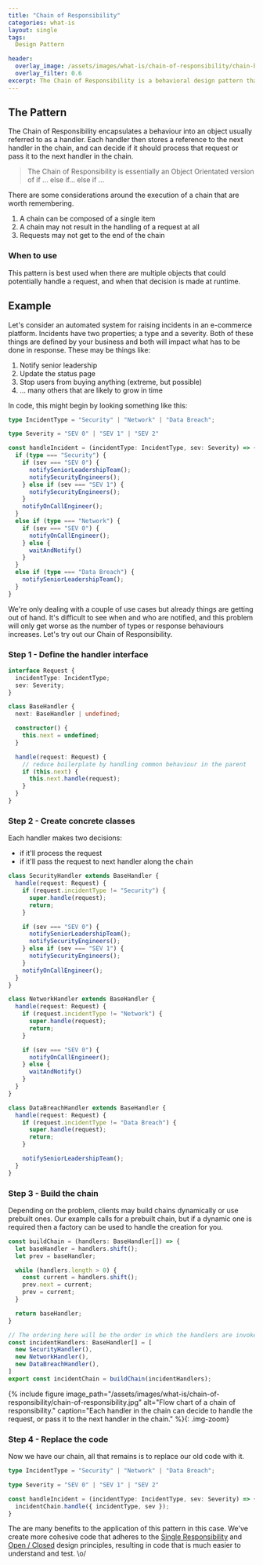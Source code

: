 ```yaml
---
title: "Chain of Responsibility"
categories: what-is
layout: single
tags:
  Design Pattern

header:
  overlay_image: /assets/images/what-is/chain-of-responsibility/chain-banner.png
  overlay_filter: 0.6
excerpt: The Chain of Responsibility is a behavioral design pattern that passes a request along a set of handlers, each one deciding to process the request or pass it to the next handler.
---
```


## The Pattern

The Chain of Responsibility encapsulates a behaviour into an object usually referred to as a handler. Each handler then stores a reference to the next handler in the chain, and can decide if it should process that request or pass it to the next handler in the chain.

> The Chain of Responsibility is essentially an Object Orientated version of if ... else if... else if ...

There are some considerations around the execution of a chain that are worth remembering.

1. A chain can be composed of a single item
2. A chain may not result in the handling of a request at all
3. Requests may not get to the end of the chain

### When to use

This pattern is best used when there are multiple objects that could potentially handle a request, and when that decision is made at runtime.

## Example

Let's consider an automated system for raising incidents in an e-commerce platform. Incidents have two properties; a type and a severity. Both of these things are defined by your business and both will impact what has to be done in response. These may be things like:

1. Notify senior leadership
2. Update the status page
3. Stop users from buying anything (extreme, but possible)
4. ... many others that are likely to grow in time

In code, this might begin by looking something like this:

```typescript
type IncidentType = "Security" | "Network" | "Data Breach";

type Severity = "SEV 0" | "SEV 1" | "SEV 2"

const handleIncident = (incidentType: IncidentType, sev: Severity) => {
  if (type === "Security") {
    if (sev === "SEV 0") {
      notifySeniorLeadershipTeam();
      notifySecurityEngineers();
    } else if (sev === "SEV 1") {
      notifySecurityEngineers();
    }
    notifyOnCallEngineer();
  }
  else if (type === "Network") {
    if (sev === "SEV 0") {
      notifyOnCallEngineer();
    } else {
      waitAndNotify()
    }
  }
  else if (type === "Data Breach") {
    notifySeniorLeadershipTeam();
  }
}
```

We're only dealing with a couple of use cases but already things are getting out of hand. It's difficult to see when and who are notified, and this problem will only get worse as the number of types or response behaviours increases. Let's try out our Chain of Responsibility.

### Step 1 - Define the handler interface

```typescript
interface Request {
  incidentType: IncidentType;
  sev: Severity;
}

class BaseHandler {
  next: BaseHandler | undefined;

  constructor() {
    this.next = undefined;
  }

  handle(request: Request) {
    // reduce boilerplate by handling common behaviour in the parent
    if (this.next) {
      this.next.handle(request);
    }
  }
}
```

### Step 2 - Create concrete classes

Each handler makes two decisions:

* if it'll process the request
* if it'll pass the request to next handler along the chain

```typescript
class SecurityHandler extends BaseHandler {
  handle(request: Request) {
    if (request.incidentType != "Security") {
      super.handle(request);
      return;
    }

    if (sev === "SEV 0") {
      notifySeniorLeadershipTeam();
      notifySecurityEngineers();
    } else if (sev === "SEV 1") {
      notifySecurityEngineers();
    }
    notifyOnCallEngineer();
  }
}

class NetworkHandler extends BaseHandler {
  handle(request: Request) {
    if (request.incidentType != "Network") {
      super.handle(request);
      return;
    }

    if (sev === "SEV 0") {
      notifyOnCallEngineer();
    } else {
      waitAndNotify()
    }
  }
}

class DataBreachHandler extends BaseHandler {
  handle(request: Request) {
    if (request.incidentType != "Data Breach") {
      super.handle(request);
      return;
    }

    notifySeniorLeadershipTeam();
  }
}
```

### Step 3 - Build the chain

Depending on the problem, clients may build chains dynamically or use prebuilt ones. Our example calls for a prebuilt chain, but if a dynamic one is required then a factory can be used to handle the creation for you.

```typescript
const buildChain = (handlers: BaseHandler[]) => {
  let baseHandler = handlers.shift();
  let prev = baseHandler;

  while (handlers.length > 0) {
    const current = handlers.shift();
    prev.next = current;
    prev = current;
  }

  return baseHandler;
}

// The ordering here will be the order in which the handlers are invoked
const incidentHandlers: BaseHandler[] = [
  new SecurityHandler(),
  new NetworkHandler(),
  new DataBreachHandler(),
]
export const incidentChain = buildChain(incidentHandlers);
```

{% include figure image_path="/assets/images/what-is/chain-of-responsibility/chain-of-responsibility.jpg" alt="Flow chart of a chain of responsibility." caption="Each handler in the chain can decide to handle the request, or pass it to the next handler in the chain." %}{: .img-zoom}


### Step 4 - Replace the code

Now we have our chain, all that remains is to replace our old code with it.

```typescript
type IncidentType = "Security" | "Network" | "Data Breach";

type Severity = "SEV 0" | "SEV 1" | "SEV 2"

const handleIncident = (incidentType: IncidentType, sev: Severity) => {
  incidentChain.handle({ incidentType, sev });
}
```

The are many benefits to the application of this pattern in this case. We've create more cohesive code that adheres to the [Single Responsibility](https://www.willcodefortea.com/what-is/solid-principles-s/) and [Open / Closed](https://www.willcodefortea.com/what-is/solid-principles-o/) design principles, resulting in code that is much easier to understand and test. \o/
